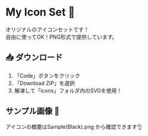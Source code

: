 # My Icon Set 🎨
オリジナルのアイコンセットです！  
自由に使ってOK！PNG形式で提供しています。  
## 📥 ダウンロード
1. 「Code」ボタンをクリック
2. 「Download ZIP」を選択
3. 解凍して「icons」フォルダ内のSVGを使用！
## サンプル画像 👀
アイコンの概要はSample(Black).png から確認できます👌
